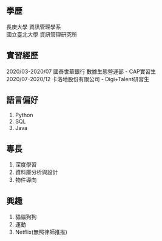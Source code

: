 ## 學歷
長庚大學 資訊管理學系  <br />
國立臺北大學 資訊管理研究所

## 實習經歷
2020/03-2020/07 國泰世華銀行 數據生態營運部 - CAP實習生  <br />
2020/07-2020/12 卡洛地股份有限公司 - Digi+Talent研習生

## 語言偏好
1. Python
2. SQL
3. Java

## 專長
1. 深度學習
2. 資料庫分析與設計
3. 物件導向

## 興趣
1. 貓貓狗狗
2. 運動
3. Netflix(無照律師推推)
